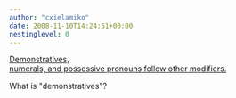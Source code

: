 ```yaml
---
author: "cxielamiko"
date: 2008-11-10T14:24:51+00:00
nestinglevel: 0
---
```

<a  
href="http://en.wikipedia.org/wiki/Toki\_Pona#Modifiers">Demonstratives,  
numerals, and possessive pronouns follow other modifiers.</a>  
  
What is "demonstratives"?